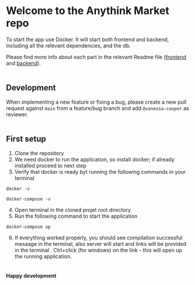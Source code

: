 # Welcome to the Anythink Market repo

To start the app use Docker. It will start both frontend and backend, including all the relevant dependencies, and the db.

Please find more info about each part in the relevant Readme file ([frontend](frontend/readme.md) and [backend](backend/README.md)).
<br>
<br>

## Development

When implementing a new feature or fixing a bug, please create a new pull request against `main` from a feature/bug branch and add `@vanessa-cooper` as reviewer.
<br>
<br>

## First setup

1. Clone the repository
2. We need docker to run the application, so install docker; if already installed proceed to next step
3. Verify that docker is ready byt running the following commands in your terminal

```
docker -v
```

```
docker-compose -v
```

4. Open terminal in the cloned projet root directory
5. Run the following command to start the application

```
docker-compose up
```

6. If everything worked properly, you should see compilation successful mesaage in the terminal, also server will start and links will be provided in the terminal . Ctrl+click (for windows) on the link - this will open up the running application.
   <br>
   <br>

#### Happy development
